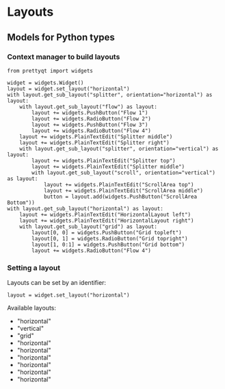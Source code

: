 Layouts
======



## Models for Python types

### Context manager to build layouts


    from prettyqt import widgets

    widget = widgets.Widget()
    layout = widget.set_layout("horizontal")
    with layout.get_sub_layout("splitter", orientation="horizontal") as layout:
        with layout.get_sub_layout("flow") as layout:
            layout += widgets.PushButton("Flow 1")
            layout += widgets.RadioButton("Flow 2")
            layout += widgets.PushButton("Flow 3")
            layout += widgets.RadioButton("Flow 4")
        layout += widgets.PlainTextEdit("Splitter middle")
        layout += widgets.PlainTextEdit("Splitter right")
        with layout.get_sub_layout("splitter", orientation="vertical") as layout:
            layout += widgets.PlainTextEdit("Splitter top")
            layout += widgets.PlainTextEdit("Splitter middle")
            with layout.get_sub_layout("scroll", orientation="vertical") as layout:
                layout += widgets.PlainTextEdit("ScrollArea top")
                layout += widgets.PlainTextEdit("ScrollArea middle")
                button = layout.add(widgets.PushButton("ScrollArea Bottom"))
    with layout.get_sub_layout("horizontal") as layout:
        layout += widgets.PlainTextEdit("HorizontalLayout left")
        layout += widgets.PlainTextEdit("HorizontalLayout right")
        with layout.get_sub_layout("grid") as layout:
            layout[0, 0] = widgets.PushButton("Grid topleft")
            layout[0, 1] = widgets.RadioButton("Grid topright")
            layout[1, 0:1] = widgets.PushButton("Grid bottom")
            layout += widgets.RadioButton("Flow 4")


### Setting a layout

Layouts can be set by an identifier:

    layout = widget.set_layout("horizontal")

Available layouts:
- "horizontal"
- "vertical"
- "grid"
- "horizontal"
- "horizontal"
- "horizontal"
- "horizontal"
- "horizontal"
- "horizontal"

